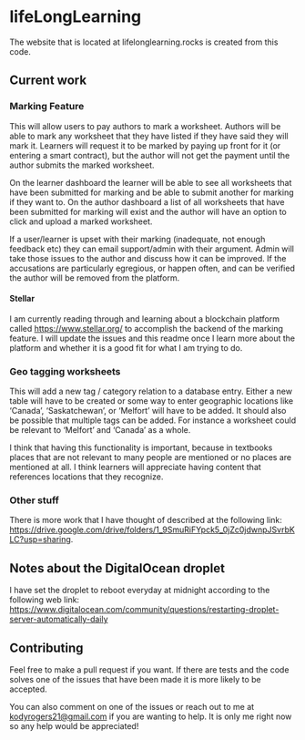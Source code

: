 # lifeLongLearning
The website that is located at lifelonglearning.rocks is created from this code.

## Current work
### Marking Feature
This will allow users to pay authors to mark a worksheet. Authors will be able to mark any worksheet that they have listed if they have said they will mark it. Learners will request it to be marked by paying up front for it (or entering a smart contract), but the author will not get the payment until the author submits the marked worksheet.

On the learner dashboard the learner will be able to see all worksheets that have been submitted for marking and be able to submit another for marking if they want to. On the author dashboard a list of all worksheets that have been submitted for marking will exist and the author will have an option to click and upload a marked worksheet.

If a user/learner is upset with their marking (inadequate, not enough feedback etc) they can email support/admin with their argument. Admin will take those issues to the author and discuss how it can be improved. If the accusations are particularly egregious, or happen often, and can be verified the author will be removed from the platform.

#### Stellar
I am currently reading through and learning about a blockchain platform called https://www.stellar.org/ to accomplish the backend of the marking feature. I will update the issues and this readme once I learn more about the platform and whether it is a good fit for what I am trying to do.

### Geo tagging worksheets
This will add a new tag / category relation to a database entry. Either a new table will have to be created or some way to enter geographic locations like ‘Canada’, ‘Saskatchewan’, or ‘Melfort’ will have to be added. It should also be possible that multiple tags can be added. For instance a worksheet could be relevant to ‘Melfort’ and ‘Canada’ as a whole.

I think that having this functionality is important, because in textbooks places that are not relevant to many people are mentioned or no places are mentioned at all. I think learners will appreciate having content that references locations that they recognize.

### Other stuff
There is more work that I have thought of described at the following link: https://drive.google.com/drive/folders/1_9SmuRiFYpck5_0jZc0jdwnpJSvrbKLC?usp=sharing.

## Notes about the DigitalOcean droplet
I have set the droplet to reboot everyday at midnight according to the following web link: https://www.digitalocean.com/community/questions/restarting-droplet-server-automatically-daily

## Contributing
Feel free to make a pull request if you want. If there are tests and the code solves one of the issues that have been made it is more likely to be accepted.

You can also comment on one of the issues or reach out to me at kodyrogers21@gmail.com if you are wanting to help. It is only me right now so any help would be appreciated!
